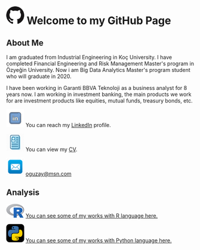 # <img src="GitHub.png" width="48"> Welcome to my GitHub Page

## About Me

I am graduated from Industrial Engineering in Koç University. I have completed Financial Engineering and Risk Management Master's program in Özyeğin University. Now i am Big Data Analytics Master's program student who will graduate in 2020.

I have been working in Garanti BBVA Teknoloji as a business analyst for 8 years now. I am working in investment banking, the main products we work for are investment products like equities, mutual funds, treasury bonds, etc.

<img src="linkedin.png" width="48"> You can reach my [LinkedIn](https://www.linkedin.com/in/oguz-ay/) profile.

<img src="cv.png" width="48"> You can view my [CV](oguz_cv.pdf).

<img src="mail.jpg" width="48"> oguzay@msn.com



## Analysis

<img src="r.png" width="48"> [You can see some of my works with R language here.](https://oguzayy.github.io/r/)

<img src="python.png" width="48"> [You can see some of my works with Python language here.](https://oguzayy.github.io/python/)


